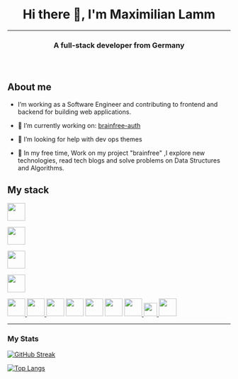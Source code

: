 <h1 style="text-align: center">Hi there 👋, I'm Maximilian Lamm</h1>

***

<h3 style="text-align: center">A full-stack developer from Germany<h3>

<span style="display:block;text-align:center">
    <img src="https://komarev.com/ghpvc/?username=FI-ML&style=flat-square&color=blue" alt=""/>
</span>


<br>

## About me

- I’m working as a Software Engineer and contributing to frontend and backend for building web applications.
- 🔭 I’m currently working on: [brainfree-auth](https://github.com/FI-ML/brainfree-auth)

- 🤔 I’m looking for help with dev ops themes

- 🌱 In my free time, Work on my project "brainfree" ,I explore new technologies, read tech blogs and solve problems on Data Structures and Algorithms.

## My stack

<a href="https://docs.oracle.com/en/java/" target="blank"> <img src="https://edent.github.io/SuperTinyIcons/images/svg/java.svg" height="40" width="auto" 
alt=""> </a>

<a href="https://spring.io/" target="blank"> <img src="https://static-00.iconduck.com/assets.00/spring-icon-256x256-2efvkvky.png" height="40" width="auto" 
alt=""> </a>

<a href="https://maven.apache.org/" target="blank"> <img src="https://th.bing.com/th/id/OIP.bllPNf44i40BTiSTvMxT8wHaHa?pid=ImgDet&rs=1" height="40" width="auto" 
alt=""> </a>

<a href="https://www.typescriptlang.org/docs/" target="blank"> <img src="https://edent.github.io/SuperTinyIcons/images/svg/typescript.svg" height="40" width="auto" 
alt=""> </a>

<a href="https://git-scm.com/" target="blank"> 
<img src="https://edent.github.io/SuperTinyIcons/images/svg/git.svg" height="40" width="auto" 
alt=""> </a>

<a href="https://docs.docker.com/" target="blank"> 
<img src="https://edent.github.io/SuperTinyIcons/images/svg/docker.svg" height="40" width="auto" 
alt=""> </a>

<a href="https://www.w3schools.com/TAGS/default.asp" target="blank"> 
<img src="https://edent.github.io/SuperTinyIcons/images/svg/html5.svg" height="40" width="auto" 
alt=""></a>

<a href="https://angular.io/" target="blank"> 
<img src="https://edent.github.io/SuperTinyIcons/images/svg/angular.svg" height="40" width="auto" 
alt=""></a>

<a href="https://docs.npmjs.com/" target="blank"> 
<img src="https://edent.github.io/SuperTinyIcons/images/svg/npm.svg" height="40" width="auto" 
alt=""></a>
<a href="https://docs.npmjs.com/" target="blank"> 
<img src="https://edent.github.io/SuperTinyIcons/images/svg/yarn.svg" height="40" width="auto" 
alt=""></a>

<a href="https://www.w3schools.com/css/" target="blank"> 
<img src="https://edent.github.io/SuperTinyIcons/images/svg/css3.svg" height="40" width="auto" 
alt=""> </a>

<a href="https://tailwindcss.com" target="blank"> 
<img src="https://tailwindcss.com/_next/static/media/tailwindcss-mark.79614a5f61617ba49a0891494521226b.svg" height="30" width="auto" 
alt=""> </a>

<a href="https://www.nginx.com/" target="blank"> 
<img src="https://edent.github.io/SuperTinyIcons/images/svg/nginx.svg" height="40" width="auto" 
alt=""> </a>


***

### My Stats

[![GitHub Streak](http://github-readme-streak-stats.herokuapp.com?user=FI-ML&theme=dark&background=000000)](https://git.io/streak-stats)

[![Top Langs](https://github-readme-stats.vercel.app/api/top-langs/?username=FI-ML&layout=compact&theme=vision-friendly-dark)](https://github.com/anuraghazra/github-readme-stats)

<!--
**FI-ML/fi-ml** is a ✨ _special_ ✨ repository because its `README.md` (this file) appears on your GitHub profile.

Here are some ideas to get you started:

- 🔭 I’m currently working on ...
- 🌱 I’m currently learning ...
- 👯 I’m looking to collaborate on ...
- 🤔 I’m looking for help with ...
- 💬 Ask me about ...
- 📫 How to reach me: ...
- 😄 Pronouns: ...
- ⚡ Fun fact: ...
-->

